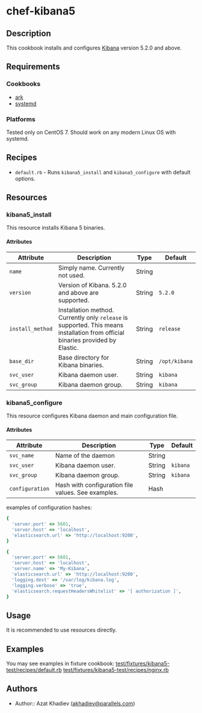 # chef-kibana5

## Description

This cookbook installs and configures [Kibana](https://www.elastic.co/products/kibana) version 5.2.0 and above.

## Requirements

### Cookbooks

- [ark](https://supermarket.chef.io/cookbooks/ark)
- [systemd](https://supermarket.chef.io/cookbooks/systemd)

### Platforms

Tested only on CentOS 7. Should work on any modern Linux OS with systemd.

## Recipes
* `default.rb` - Runs `kibana5_install` and `kibana5_configure` with default options.

## Resources

### kibana5_install

This resource installs Kibana 5 binaries.

#### Attributes

|Attribute|Description|Type|Default|
|---------|-----------|----|-------|
|`name`| Simply name. Currently not used. |String||
|`version`| Version of Kibana. 5.2.0 and above are supported. |String|`5.2.0`|
|`install_method`| Installation method. Currently only `release` is supported. This means installation from official binaries provided by Elastic. |String|`release`|
|`base_dir`| Base directory for Kibana binaries. |String|`/opt/kibana`|
|`svc_user`| Kibana daemon user. |String|`kibana`|
|`svc_group`| Kibana daemon group. |String|`kibana`|

### kibana5_configure

This resource configures Kibana daemon and main configuration file.

#### Attributes

|Attribute|Description|Type|Default|
|---------|-----------|----|-------|
|`svc_name`| Name of the daemon |String||
|`svc_user`| Kibana daemon user. |String|`kibana`|
|`svc_group`| Kibana daemon group. |String|`kibana`|
|`configuration`| Hash with configuration file values. See examples. |Hash||

examples of configuration hashes:

```ruby
{
  'server.port' => 5601,
  'server.host' => 'localhost',
  'elasticsearch.url' => 'http://localhost:9200',
}
```

```ruby
{
  'server.port' => 5601,
  'server.host' => 'localhost',
  'server.name' => 'My-Kibana',
  'elasticsearch.url' => 'http://localhost:9200',
  'logging.dest' => '/var/log/kibana.log',
  'logging.verbose' => 'true',
  'elasticsearch.requestHeadersWhitelist' => '[ authorization ]',
}
```

## Usage

It is recommended to use resources directly.

## Examples
You may see examples in fixture cookbook:
[test/fixtures/kibana5-test/recipes/default.rb](test/fixtures/app-cloud-test/recipes/default.rb)
[test/fixtures/kibana5-test/recipes/nginx.rb](test/fixtures/app-cloud-test/recipes/nginx.rb)

## Authors
- Author:: Azat Khadiev (akhadiev@parallels.com)
